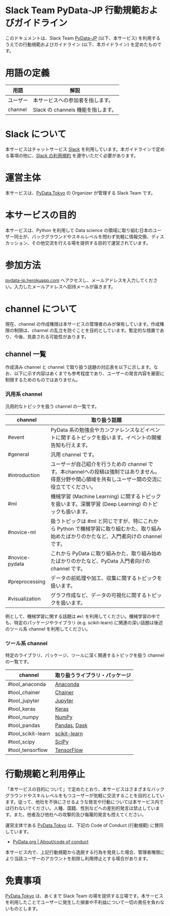 # Slack Team PyData-JP 行動規範およびガイドライン

このドキュメントは、Slack Team [PyData-JP](https://pydata-jp.slack.com/) (以下、本サービス) を利用するうえでの行動規範およびガイドライン (以下、本ガイドライン) を定めたものです。

# 用語の定義

用語 | 解説
---- | ----
ユーザー | 本サービスへの参加者を指します。
channel | Slack の channels 機能を指します。

# Slack について

本サービスはチャットサービス [Slack](https://slack.com/) を利用しています。本ガイドラインで定める事項の他に、[Slack の利用規約](https://slack.com/terms-of-service) を遵守いただく必要があります。

# 運営主体

本サービスは、[PyData.Tokyo](https://pydata.tokyo) の Organizer が管理する Slack Team です。

# 本サービスの目的

本サービスは、Python を利用して Data science の領域に取り組む日本のユーザー同士が、バックグラウンドやスキルレベルを問わず気軽に情報交換、ディスカッション、その他交流を行える場を提供する目的で運営されています。

# 参加方法

[pydata-jp.herokuapp.com](https://pydata-jp.herokuapp.com/) へアクセスし、メールアドレスを入力してください。入力したメールアドレスへ招待メールが届きます。

# channel について

現在、channel の作成権限は本サービスの管理者のみが保有しています。作成権限の制限は、channel の乱立を防ぐことを目的としています。暫定的な措置であり、今後、見直される可能性があります。

## channel 一覧

作成済み channel と channel で取り扱う話題の対応表を以下に示します。なお、以下に示す内容はあくまでも参考程度であり、ユーザーの発言内容を厳密に制限するためのものではありません。

### 汎用系 channel

汎用的なトピックを扱う channel の一覧です。

channel | 取り扱う話題
------- | --------
#event | PyData 系の勉強会やカンファレンスなどイベントに関するトピックを扱います。イベントの開催告知も行えます。
#general | 汎用 channel です。
#introduction | ユーザーが自己紹介を行うための channel です。本channelへの投稿は強制ではありません。得意分野や関心領域を共有しユーザー間の交流に役立ててください。
#ml | 機械学習 (Machine Learning) に関するトピックを扱います。深層学習 (Deep Learning) のトピックも扱います。
#novice-ml | 扱うトピックは #ml と同じですが、特にこれから Python で機械学習に取り組むかた、取り組み始めたばかりのかたなど、入門者向けの channel です。
#novice-pydata | これから PyData に取り組みかた、取り組み始めたばかりのかたなど、PyData 入門者向けの channel です。
#preprocessing | データの前処理や加工、収集に関するトピックを扱います。
#visualization | グラフ作成など、データの可視化に関するトピックを扱います。

例として、機械学習に関する話題は `#ml` を利用してください。機械学習の中でも、特定のパッケージやライブラリ (e.g. scikit-learn) に関連の深い話題は後述のツール系 channel を利用してください。

### ツール系 channel

特定のライブラリ、パッケージ、ツールに深く関連するトピックを扱う channel の一覧です。

channel | 取り扱うライブラリ・パッケージ
------- | --------
#tool_anaconda | [Anaconda](https://www.continuum.io/why-anaconda)
#tool_chainer | [Chainer](http://chainer.org/)
#tool_jupyter | [Jupyter](http://jupyter.org/)
#tool_keras | [Keras](http://keras.io/)
#tool_numpy | [NumPy](http://www.numpy.org/)
#tool_pandas | [Pandas](http://pandas.pydata.org/), [Dask](http://dask.pydata.org/en/latest/)
#tool_scikit-learn | [scikit-learn](http://scikit-learn.org/)
#tool_scipy | [SciPy](https://www.scipy.org/scipylib/index.html)
#tool_tensorflow | [TensorFlow](https://www.tensorflow.org/)

# 行動規範と利用停止

「本サービスの目的について」で定めたとおり、本サービスはさまざまなバックグラウンドやスキルレベルをもつユーザーが気軽に交流することを目的としています。従って、他社を不快にさせるような発言や行動については本サービス内では行わないでください。人種、国籍、性別などへの差別的発言は禁止しています。また、他者及び他社への攻撃的及び侮蔑的発言も控えてください。

運営主体である [PyData.Tokyo](https://pydata.toyo) は、下記の Code of Conduct (行動規範) に賛同しています。

- [PyData.org | About/code of conduct](http://pydata.org/about/code_of_conduct/)

本サービス内で、上記行動規範から逸脱する行為を発見した場合、管理者権限により当該ユーザーのアカウントを削除し利用停止とする場合があります。

# 免責事項

[PyData.Tokyo](https://pydata.tokyo) は、あくまで Slack Team の場を提供する立場です。本サービスを利用したことでユーザーに発生した損害や不利益について一切の責任を負わないものとします。
